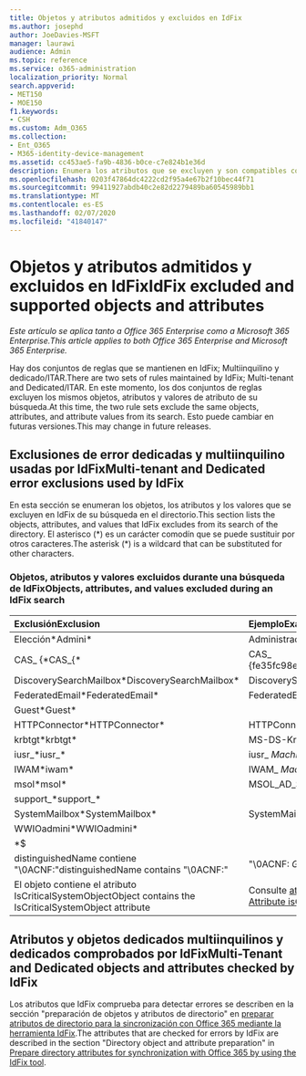 ```yaml
---
title: Objetos y atributos admitidos y excluidos en IdFix
ms.author: josephd
author: JoeDavies-MSFT
manager: laurawi
audience: Admin
ms.topic: reference
ms.service: o365-administration
localization_priority: Normal
search.appverid:
- MET150
- MOE150
f1.keywords:
- CSH
ms.custom: Adm_O365
ms.collection:
- Ent_O365
- M365-identity-device-management
ms.assetid: cc453ae5-fa9b-4836-b0ce-c7e824b1e36d
description: Enumera los atributos que se excluyen y son compatibles con la herramienta IdFix.
ms.openlocfilehash: 0203f47864dc4222cd2f95a4e67b2f10bec44f71
ms.sourcegitcommit: 99411927abdb40c2e82d2279489ba60545989bb1
ms.translationtype: MT
ms.contentlocale: es-ES
ms.lasthandoff: 02/07/2020
ms.locfileid: "41840147"
---
```

# <a name="idfix-excluded-and-supported-objects-and-attributes"></a><span data-ttu-id="89cd5-103">Objetos y atributos admitidos y excluidos en IdFix</span><span class="sxs-lookup"><span data-stu-id="89cd5-103">IdFix excluded and supported objects and attributes</span></span>

<span data-ttu-id="89cd5-104">*Este artículo se aplica tanto a Office 365 Enterprise como a Microsoft 365 Enterprise.*</span><span class="sxs-lookup"><span data-stu-id="89cd5-104">*This article applies to both Office 365 Enterprise and Microsoft 365 Enterprise.*</span></span>

<span data-ttu-id="89cd5-105">Hay dos conjuntos de reglas que se mantienen en IdFix; Multiinquilino y dedicado/ITAR.</span><span class="sxs-lookup"><span data-stu-id="89cd5-105">There are two sets of rules maintained by IdFix; Multi-tenant and Dedicated/ITAR.</span></span> <span data-ttu-id="89cd5-106">En este momento, los dos conjuntos de reglas excluyen los mismos objetos, atributos y valores de atributo de su búsqueda.</span><span class="sxs-lookup"><span data-stu-id="89cd5-106">At this time, the two rule sets exclude the same objects, attributes, and attribute values from its search.</span></span> <span data-ttu-id="89cd5-107">Esto puede cambiar en futuras versiones.</span><span class="sxs-lookup"><span data-stu-id="89cd5-107">This may change in future releases.</span></span>
  
## <a name="multi-tenant-and-dedicated-error-exclusions-used-by-idfix"></a><span data-ttu-id="89cd5-108">Exclusiones de error dedicadas y multiinquilino usadas por IdFix</span><span class="sxs-lookup"><span data-stu-id="89cd5-108">Multi-tenant and Dedicated error exclusions used by IdFix</span></span>
<span data-ttu-id="89cd5-109">En esta sección se enumeran los objetos, los atributos y los valores que se excluyen en IdFix de su búsqueda en el directorio.</span><span class="sxs-lookup"><span data-stu-id="89cd5-109">This section lists the objects, attributes, and values that IdFix excludes from its search of the directory.</span></span> <span data-ttu-id="89cd5-110">El asterisco (\*) es un carácter comodín que se puede sustituir por otros caracteres.</span><span class="sxs-lookup"><span data-stu-id="89cd5-110">The asterisk (\*) is a wildcard that can be substituted for other characters.</span></span>
  
### <a name="objects-attributes-and-values-excluded-during-an-idfix-search"></a><span data-ttu-id="89cd5-111">Objetos, atributos y valores excluidos durante una búsqueda de IdFix</span><span class="sxs-lookup"><span data-stu-id="89cd5-111">Objects, attributes, and values excluded during an IdFix search</span></span>

|<span data-ttu-id="89cd5-112">**Exclusión**</span><span class="sxs-lookup"><span data-stu-id="89cd5-112">**Exclusion**</span></span>|<span data-ttu-id="89cd5-113">**Ejemplo**</span><span class="sxs-lookup"><span data-stu-id="89cd5-113">**Example**</span></span>|
|:-----|:-----|
|<span data-ttu-id="89cd5-114">Elección\*</span><span class="sxs-lookup"><span data-stu-id="89cd5-114">Admini\*</span></span> |<span data-ttu-id="89cd5-115">Administrador</span><span class="sxs-lookup"><span data-stu-id="89cd5-115">Administrator</span></span> |
|<span data-ttu-id="89cd5-116">CAS_ {\*</span><span class="sxs-lookup"><span data-stu-id="89cd5-116">CAS_{\*</span></span>  |<span data-ttu-id="89cd5-117">CAS_ {fe35fc98e69e4d08}</span><span class="sxs-lookup"><span data-stu-id="89cd5-117">CAS_{fe35fc98e69e4d08}</span></span> |
|<span data-ttu-id="89cd5-118">DiscoverySearchMailbox\*</span><span class="sxs-lookup"><span data-stu-id="89cd5-118">DiscoverySearchMailbox\*</span></span>  |<span data-ttu-id="89cd5-119">DiscoverySearchMailbox</span><span class="sxs-lookup"><span data-stu-id="89cd5-119">DiscoverySearchMailbox</span></span>  |
|<span data-ttu-id="89cd5-120">FederatedEmail\*</span><span class="sxs-lookup"><span data-stu-id="89cd5-120">FederatedEmail\*</span></span> |<span data-ttu-id="89cd5-121">FederatedEmail.</span><span class="sxs-lookup"><span data-stu-id="89cd5-121">FederatedEmail.</span></span> <span data-ttu-id="89cd5-122">*GUID*</span><span class="sxs-lookup"><span data-stu-id="89cd5-122">*GUID*</span></span> |
|<span data-ttu-id="89cd5-123">Guest\*</span><span class="sxs-lookup"><span data-stu-id="89cd5-123">Guest\*</span></span> ||
|<span data-ttu-id="89cd5-124">HTTPConnector\*</span><span class="sxs-lookup"><span data-stu-id="89cd5-124">HTTPConnector\*</span></span>  |<span data-ttu-id="89cd5-125">HTTPConnector</span><span class="sxs-lookup"><span data-stu-id="89cd5-125">HTTPConnector</span></span> |
|<span data-ttu-id="89cd5-126">krbtgt\*</span><span class="sxs-lookup"><span data-stu-id="89cd5-126">krbtgt\*</span></span> |<span data-ttu-id="89cd5-127">MS-DS-KrbTgt-Link</span><span class="sxs-lookup"><span data-stu-id="89cd5-127">ms-DS-KrbTgt-Link</span></span> |
|<span data-ttu-id="89cd5-128">iusr_\*</span><span class="sxs-lookup"><span data-stu-id="89cd5-128">iusr_\*</span></span> |<span data-ttu-id="89cd5-129">iusr_ *MachineName*</span><span class="sxs-lookup"><span data-stu-id="89cd5-129">iusr_ *machinename*</span></span> |
|<span data-ttu-id="89cd5-130">IWAM\*</span><span class="sxs-lookup"><span data-stu-id="89cd5-130">iwam\*</span></span>  |<span data-ttu-id="89cd5-131">IWAM_ *MachineName*</span><span class="sxs-lookup"><span data-stu-id="89cd5-131">IWAM_ *machinename*</span></span> |
|<span data-ttu-id="89cd5-132">msol\*</span><span class="sxs-lookup"><span data-stu-id="89cd5-132">msol\*</span></span> |<span data-ttu-id="89cd5-133">MSOL_AD_SYNC</span><span class="sxs-lookup"><span data-stu-id="89cd5-133">MSOL_AD_SYNC</span></span> |
|<span data-ttu-id="89cd5-134">support_\*</span><span class="sxs-lookup"><span data-stu-id="89cd5-134">support_\*</span></span> ||
|<span data-ttu-id="89cd5-135">SystemMailbox\*</span><span class="sxs-lookup"><span data-stu-id="89cd5-135">SystemMailbox\*</span></span> |<span data-ttu-id="89cd5-136">SystemMailbox { *GUID* }</span><span class="sxs-lookup"><span data-stu-id="89cd5-136">Systemmailbox{ *GUID*  }</span></span>|
|<span data-ttu-id="89cd5-137">WWIOadmini\*</span><span class="sxs-lookup"><span data-stu-id="89cd5-137">WWIOadmini\*</span></span>  ||
|\*$ ||
|<span data-ttu-id="89cd5-138">distinguishedName contiene "\0ACNF:"</span><span class="sxs-lookup"><span data-stu-id="89cd5-138">distinguishedName contains "\0ACNF:"</span></span>|<span data-ttu-id="89cd5-139">"\0ACNF: *GUID* "</span><span class="sxs-lookup"><span data-stu-id="89cd5-139">"\0ACNF: *GUID*  "</span></span> |
|<span data-ttu-id="89cd5-140">El objeto contiene el atributo IsCriticalSystemObject</span><span class="sxs-lookup"><span data-stu-id="89cd5-140">Object contains the IsCriticalSystemObject attribute</span></span> |<span data-ttu-id="89cd5-141">Consulte [atributos isCriticalSystemObject](https://go.microsoft.com/fwlink/p/?LinkId=401169).</span><span class="sxs-lookup"><span data-stu-id="89cd5-141">See [Attribute isCriticalSystemObject](https://go.microsoft.com/fwlink/p/?LinkId=401169).</span></span> |
   
## <a name="multi-tenant-and-dedicated-objects-and-attributes-checked-by-idfix"></a><span data-ttu-id="89cd5-142">Atributos y objetos dedicados multiinquilinos y dedicados comprobados por IdFix</span><span class="sxs-lookup"><span data-stu-id="89cd5-142">Multi-Tenant and Dedicated objects and attributes checked by IdFix</span></span>
<span data-ttu-id="89cd5-143">Los atributos que IdFix comprueba para detectar errores se describen en la sección "preparación de objetos y atributos de directorio" en [preparar atributos de directorio para la sincronización con Office 365 mediante la herramienta IdFix](prepare-directory-attributes-for-synch-with-idfix.md).</span><span class="sxs-lookup"><span data-stu-id="89cd5-143">The attributes that are checked for errors by IdFix are described in the section "Directory object and attribute preparation" in [Prepare directory attributes for synchronization with Office 365 by using the IdFix tool](prepare-directory-attributes-for-synch-with-idfix.md).</span></span>
  

